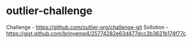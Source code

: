 # outlier-challenge
Challenge - https://github.com/outlier-org/challenge-git
Sollution - https://gist.github.com/brinyemp4/25774282e63d477dcc2b3621b174f77c
